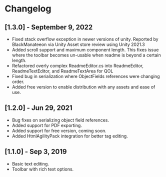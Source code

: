 # Changelog

## [1.3.0] - September 9, 2022

* Fixed stack overflow exception in newer versions of unity. Reported by BlackManateeon via Unity Asset store review using Unity 2021.3
* Added scroll support and maximum component length. This fixes issue where the toolbar becomes un-usable when readme is beyond a certain length.
* Refactored overly complex ReadmeEditor.cs into ReadmeEditor, ReadmeTextEditor, and ReadmeTextArea for QOL
* Fixed bug in serialization where ObjectFields references were changing order. 
* Added free version to enable distribution with any assets and ease of use. 

## [1.2.0] - Jun 29, 2021

* Bug fixes on serializing object field references. 
* Added support for PDF exporting. 
* Added support for free version, coming soon.
* Added HtmlAgilityPack integration for better tag editing.

## [1.1.0] - Sep 3, 2019

* Basic text editing.
* Toolbar with rich text options.